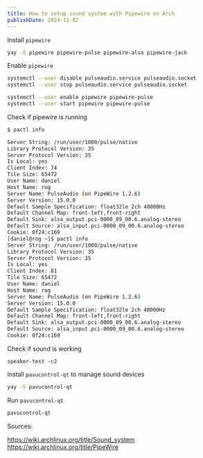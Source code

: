 ```yaml
---
title: How to setup sound system with Pipewire on Arch
publishDate: 2024-11-02
---
```


Install `pipewire`

```bash
yay -S pipewire pipewire-pulse pipewire-alsa pipewire-jack
```

Enable `pipewire`

```bash
systemctl --user disable pulseaudio.service pulseaudio.socket
systemctl --user stop pulseaudio.service pulseaudio.socket

systemctl --user enable pipewire pipewire-pulse
systemctl --user start pipewire pipewire-pulse
```

Check if pipewire is running

```bash
$ pactl info

Server String: /run/user/1000/pulse/native
Library Protocol Version: 35
Server Protocol Version: 35
Is Local: yes
Client Index: 74
Tile Size: 65472
User Name: daniel
Host Name: rog
Server Name: PulseAudio (on PipeWire 1.2.6)
Server Version: 15.0.0
Default Sample Specification: float32le 2ch 48000Hz
Default Channel Map: front-left,front-right
Default Sink: alsa_output.pci-0000_09_00.6.analog-stereo
Default Source: alsa_input.pci-0000_09_00.6.analog-stereo
Cookie: 0f24:c169
[daniel@rog ~]$ pactl info
Server String: /run/user/1000/pulse/native
Library Protocol Version: 35
Server Protocol Version: 35
Is Local: yes
Client Index: 81
Tile Size: 65472
User Name: daniel
Host Name: rog
Server Name: PulseAudio (on PipeWire 1.2.6)
Server Version: 15.0.0
Default Sample Specification: float32le 2ch 48000Hz
Default Channel Map: front-left,front-right
Default Sink: alsa_output.pci-0000_09_00.6.analog-stereo
Default Source: alsa_input.pci-0000_09_00.6.analog-stereo
Cookie: 0f24:c169
```

Check if sound is working

```
speaker-test -c2
```

Install `pavucontrol-qt` to manage sound devices

```bash
yay -S pavucontrol-qt
```

Run `pavucontrol-qt`

```bash
pavucontrol-qt
```

Sources:

https://wiki.archlinux.org/title/Sound_system
https://wiki.archlinux.org/title/PipeWire
